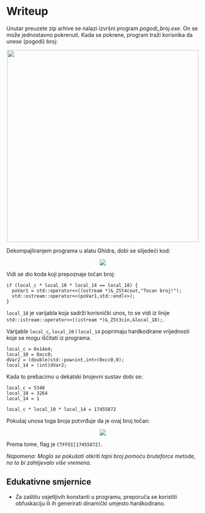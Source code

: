 # Writeup
Unutar preuzete zip arhive se nalazi izvršni program _pogodi_broj.exe_. 
On se može jednostavno pokrenuti.
Kada se pokrene, program traži korisnika da unese (pogodi) broj:

<p align="center">
 <a href="https://github.com/user-attachments/assets/443d64c8-cc0f-491d-a6de-e17f5e2a914d?raw=true" target="_blank">
  <img src="https://github.com/user-attachments/assets/443d64c8-cc0f-491d-a6de-e17f5e2a914d" width="500"/>
  <a/>
<p/>

Dekompajliranjem programa u alatu Ghidra, dobi se slijedeći kod:


<p align="center">
 <a href="https://github.com/user-attachments/assets/dc025d35-bae5-4ae9-b303-c730916e246e?raw=true" target="_blank">
  <img src="https://github.com/user-attachments/assets/dc025d35-bae5-4ae9-b303-c730916e246e"/>
  <a/>
<p/>


Vidi se dio koda koji prepoznaje točan broj:

```
if (local_c * local_10 * local_14 == local_18) {
  poVar1 = std::operator<<((ostream *)&_ZSt4cout,"Tocan broj!");
  std::ostream::operator<<(poVar1,std::endl<>);
}
```

```local_18``` je varijabla koja sadrži korisnički unos, to se vidi iz linije ```std::istream::operator>>((istream *)&_ZSt3cin,&local_18);```.


Varijable ```local_c```, ```local_10``` i ```local_14``` poprimaju hardkodirane vrijednosti koje se mogu iščitati iz programa.

```
local_c = 0x14e4;
local_10 = 0xcc0;
dVar2 = (double)std::pow<int,int>(0xcc0,0);
local_14 = (int)dVar2;
```

Kada to prebacimo u dekatski brojevni sustav dobi se:

```
local_c = 5348
local_10 = 3264
local_14 = 1

local_c * local_10 * local_14 = 17455872
```


Pokušaj unosa toga broja potvrđuje da je ovaj broj točan:

<p align="center">
 <a href="https://github.com/user-attachments/assets/b4589395-c057-46cc-82a8-0cce18b0b56e?raw=true" target="_blank">
  <img src="https://github.com/user-attachments/assets/b4589395-c057-46cc-82a8-0cce18b0b56e"/>
  <a/>
<p/>

Prema tome, flag je ```CTFFOI[17455872]```.

_Napomena: Moglo se pokušati otkriti tajni broj pomoću bruteforce metode, no to bi zahtijevalo više vremena._

## Edukativne smjernice
- Za zaštitu osjetljivih konstanti u programu, preporuča se koristiti obfuskaciju ili ih generirati dinamički umjesto hardkodirano.





